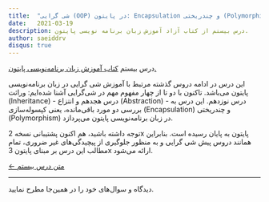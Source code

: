 ```yaml
---
title:  "شی گرایی (OOP) در پایتون: Encapsulation و چندریختی (Polymorphism)"
date:   2021-03-19
description: درس بیستم از کتاب آزاد آموزش زبان برنامه نویسی پایتون.
author: saeiddrv
disqus: true
---
```


درس بیستم [کتاب آموزش زبان برنامه‌نویسی پایتون.](https://coderz.ir/python)

این درس در ادامه دروس گذشته مرتبط با آموزش شی گرایی در زبان برنامه‌نویسی پایتون می‌باشد. تاکنون با دو تا از چهار مفهوم مهم در شی‌گرایی آشنا شده‌ایم: وراثت (Inheritance) - درس هجدهم و انتزاع (Abstraction) - درس نوزدهم. این درس به بررسی دو مورد باقی‌مانده، یعنی کپسوله‌سازی (Encapsulation) و چندریختی (Polymorphism) در زبان برنامه‌نویسی پایتون می‌پردازد.

توجه داشته باشید، هم اکنون پشتیبانی نسخه 2x پایتون به پایان رسیده است. بنابراین همانند دروس پیش شی گرایی و به منظور جلوگیری از پیچیدگی‌های غیر ضروری، تمام مطالب این درس بر مبنای پایتون 3x ارائه می‌شود.


[← متن درس بیستم](https://python.coderz.ir/lessons/l20.html)

---

دیدگاه و سوال‌های خود را در همین‌جا مطرح نمایید.
